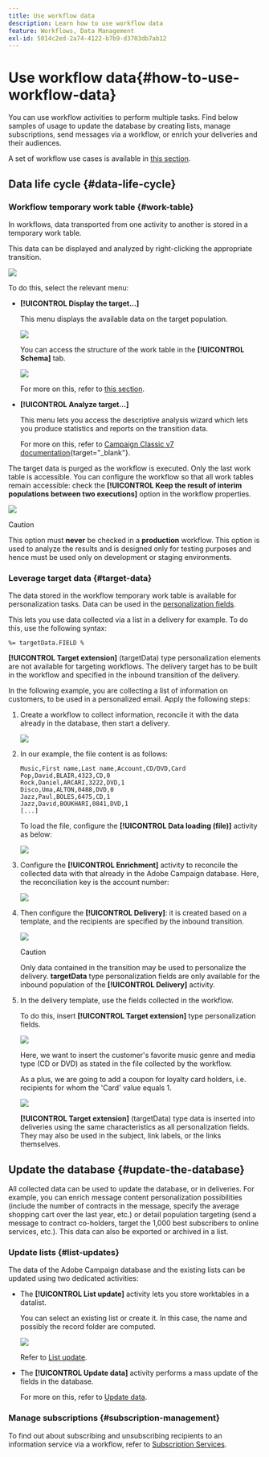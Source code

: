 ```yaml
---
title: Use workflow data
description: Learn how to use workflow data
feature: Workflows, Data Management
exl-id: 5014c2ed-2a74-4122-b7b9-d3703db7ab12
---
```

# Use workflow data{#how-to-use-workflow-data}

You can use workflow activities to perform multiple tasks. Find below samples of usage to update the database by creating lists, manage subscriptions, send messages via a workflow, or enrich your deliveries and their audiences.

A set of workflow use cases is available in [this section](workflow-use-cases.md).

## Data life cycle {#data-life-cycle}

### Workflow temporary work table {#work-table}

In workflows, data transported from one activity to another is stored in a temporary work table.

This data can be displayed and analyzed by right-clicking the appropriate transition. 

![](assets/wf-right-click-analyze.png)

To do this, select the relevant menu:

* **[!UICONTROL Display the target...]**

  This menu displays the available data on the target population.

  ![](assets/wf-right-click-display.png)

  You can access the structure of the work table in the **[!UICONTROL Schema]** tab.

  ![](assets/wf-right-click-schema.png)

  For more on this, refer to [this section](monitor-workflow-execution.md#worktables-and-workflow-schema).

* **[!UICONTROL Analyze target...]**

  This menu lets you access the descriptive analysis wizard which lets you produce statistics and reports on the transition data.

  For more on this, refer to [Campaign Classic v7 documentation](https://experienceleague.adobe.com/docs/campaign-classic/using/reporting/analyzing-populations/about-descriptive-analysis.html){target="_blank"}.

The target data is purged as the workflow is executed. Only the last work table is accessible. You can configure the workflow so that all work tables remain accessible: check the **[!UICONTROL Keep the result of interim populations between two executions]** option in the workflow properties.

![](assets/wf-purge-data-option.png)

>[!CAUTION]
>
>This option must **never** be checked in a **production** workflow. This option is used to analyze the results and is designed only for testing purposes and hence must be used only on development or staging environments.


### Leverage target data {#target-data}

The data stored in the workflow temporary work table is available for personalization tasks. Data can be used in the [personalization fields](../../v8/send/personalization-fields.md).

This lets you use data collected via a list in a delivery for example. To do this, use the following syntax:

```
%= targetData.FIELD %
```

**[!UICONTROL Target extension]** (targetData) type personalization elements are not available for targeting workflows. The delivery target has to be built in the workflow and specified in the inbound transition of the delivery.

In the following example, you are collecting a list of information on customers, to be used in a personalized email. Apply the following steps:

1. Create a workflow to collect information, reconcile it with the data already in the database, then start a delivery. 

   ![](assets/wf-targetdata-sample-1.png)

1. In our example, the file content is as follows:

   ```
   Music,First name,Last name,Account,CD/DVD,Card
   Pop,David,BLAIR,4323,CD,0
   Rock,Daniel,ARCARI,3222,DVD,1
   Disco,Uma,ALTON,0488,DVD,0
   Jazz,Paul,BOLES,6475,CD,1
   Jazz,David,BOUKHARI,0841,DVD,1
   [...]
   ```

   To load the file, configure the **[!UICONTROL Data loading (file)]** activity as below:

   ![](assets/wf-targetdata-sample-2.png)

1. Configure the **[!UICONTROL Enrichment]** activity to reconcile the collected data with that already in the Adobe Campaign database. Here, the reconciliation key is the account number:

   ![](assets/wf-targetdata-sample-3.png)

1. Then configure the **[!UICONTROL Delivery]**: it is created based on a template, and the recipients are specified by the inbound transition. 

   ![](assets/wf-targetdata-sample-4.png)

   >[!CAUTION]
   >
   >Only data contained in the transition may be used to personalize the delivery. **targetData** type personalization fields are only available for the inbound population of the **[!UICONTROL Delivery]** activity.

1. In the delivery template, use the fields collected in the workflow.

   To do this, insert **[!UICONTROL Target extension]** type personalization fields.

   ![](assets/wf-targetdata-sample-5.png)

   Here, we want to insert the customer's favorite music genre and media type (CD or DVD) as stated in the file collected by the workflow.

   As a plus, we are going to add a coupon for loyalty card holders, i.e. recipients for whom the 'Card' value equals 1.

   ![](assets/wf-targetdata-sample-6.png)

   **[!UICONTROL Target extension]** (targetData) type data is inserted into deliveries using the same characteristics as all personalization fields. They may also be used in the subject, link labels, or the links themselves.


## Update the database {#update-the-database}

All collected data can be used to update the database, or in deliveries. For example, you can enrich message content personalization possibilities (include the number of contracts in the message, specify the average shopping cart over the last year, etc.) or detail population targeting (send a message to contract co-holders, target the 1,000 best subscribers to online services, etc.). This data can also be exported or archived in a list.

### Update lists  {#list-updates}

The data of the Adobe Campaign database and the existing lists can be updated using two dedicated activities:

* The **[!UICONTROL List update]** activity lets you store worktables in a datalist.

  You can select an existing list or create it. In this case, the name and possibly the record folder are computed.

  ![](assets/s_user_create_list.png)

  Refer to [List update](list-update.md).

* The **[!UICONTROL Update data]** activity performs a mass update of the fields in the database.

  For more on this, refer to [Update data](update-data.md).

### Manage subscriptions {#subscription-management}

To find out about subscribing and unsubscribing recipients to an information service via a workflow, refer to [Subscription Services](subscription-services.md).
